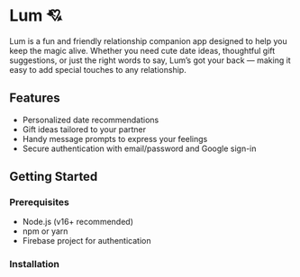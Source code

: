 # Lum 💘

Lum is a fun and friendly relationship companion app designed to help you keep the magic alive. Whether you need cute date ideas, thoughtful gift suggestions, or just the right words to say, Lum’s got your back — making it easy to add special touches to any relationship.

## Features

- Personalized date recommendations
- Gift ideas tailored to your partner
- Handy message prompts to express your feelings
- Secure authentication with email/password and Google sign-in

## Getting Started

### Prerequisites

- Node.js (v16+ recommended)
- npm or yarn
- Firebase project for authentication

### Installation
